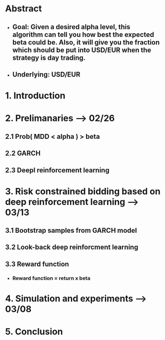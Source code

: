 # Abstract
- ## Goal: Given a desired alpha level, this algorithm can tell you how best the expected beta could be. Also, it will give you the fraction which should be put into USD/EUR when the strategy is day trading.
- ## Underlying: USD/EUR
# 1. Introduction
# 2.  Prelimanaries --> 02/26
## 2.1 Prob( MDD < alpha ) > beta
## 2.2 GARCH
## 2.3 Deepl reinforcement learning
# 3. Risk constrained bidding based on deep reinforcement learning --> 03/13
## 3.1 Bootstrap samples from GARCH model
## 3.2 Look-back deep reinforcment learning
## 3.3 Reward function
- ### Reward function = return x beta
# 4. Simulation and experiments --> 03/08
# 5. Conclusion